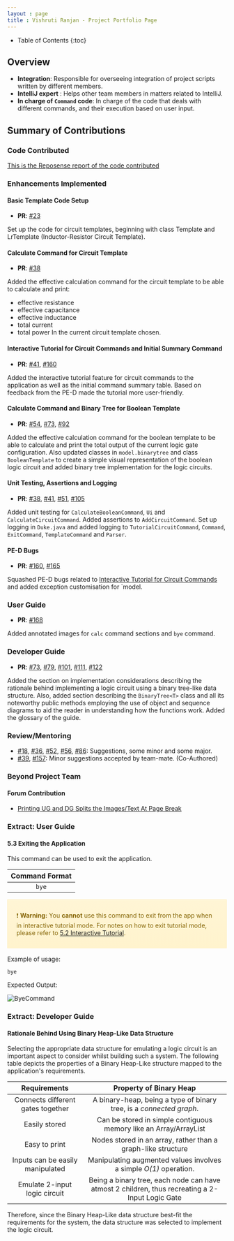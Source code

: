 ```yaml
---
layout : page
title : Vishruti Ranjan - Project Portfolio Page
---
```

<style>
.alert {
    position:relative;
    padding:.75rem 1.25rem;
    margin-bottom:1rem;
    border:1px solid transparent;
    order-radius:.25rem
}
.alert-primary {
    color:#073984;
    background-image:linear-gradient(180deg, #d6e6ff, #cfe2ff);
    border-color:#bbd6fe
}
.alert-warning {
	color: #856404;
	background-image: linear-gradient(180deg, #fff5d5, #fff3cd);
	border-color: #ffeeba
}
.alert-tip {
    color: #000000;
	background-image: linear-gradient(180deg, #DCECDC, #DCECDC);
	border-color: #DCDCDC
}
</style>
* Table of Contents
{:toc}

## Overview

* **Integration**: Responsible for overseeing integration of project scripts written by different members.
* **IntelliJ expert** : Helps other team members in matters related to IntelliJ.
* **In charge of `Command` code**: In charge of the code that deals with different commands, and their execution based on user input.

## Summary of Contributions

### Code Contributed

[This is the Reposense report of the code contributed](https://nus-cs2113-ay2021s1.github.io/tp-dashboard/#breakdown=true&search=sevenseasofbri&sort=groupTitle&sortWithin=title&since=2020-09-27&timeframe=commit&mergegroup=&groupSelect=groupByRepos&checkedFileTypes=docs~functional-code~test-code~other)

### Enhancements Implemented

#### Basic Template Code Setup
* **PR**: [#23](https://github.com/AY2021S1-CS2113T-W13-3/tp/pull/23)

Set up the code for circuit templates, beginning with class Template and LrTemplate (Inductor-Resistor Circuit Template). 

#### Calculate Command for Circuit Template
* **PR**: [#38](https://github.com/AY2021S1-CS2113T-W13-3/tp/pull/38)

Added the effective calculation command for the circuit template to be able to calculate and print:
* effective resistance
* effective capacitance
* effective inductance
* total current
* total power 
In the current circuit template chosen.

#### Interactive Tutorial for Circuit Commands and Initial Summary Command

* **PR**: [#41](https://github.com/AY2021S1-CS2113T-W13-3/tp/pull/41), [#160](https://github.com/AY2021S1-CS2113T-W13-3/tp/pull/160) 

Added the interactive tutorial feature for circuit commands to the application as well as the initial command summary table.
Based on feedback from the PE-D made the tutorial more user-friendly.

#### Calculate Command and Binary Tree for Boolean Template

* **PR**: [#54](https://github.com/AY2021S1-CS2113T-W13-3/tp/pull/54), [#73](https://github.com/AY2021S1-CS2113T-W13-3/tp/pull/73), [#92](https://github.com/AY2021S1-CS2113T-W13-3/tp/pull/92)

Added the effective calculation command for the boolean template to be able to calculate and print the total output of the current logic gate configuration.
Also updated classes in `model.binarytree` and class `BooleanTemplate` to create a simple visual representation of the boolean logic circuit and added binary tree implementation for the logic circuits. 

#### Unit Testing, Assertions and Logging

* **PR**: [#38](https://github.com/AY2021S1-CS2113T-W13-3/tp/pull/38), [#41](https://github.com/AY2021S1-CS2113T-W13-3/tp/pull/41), [#51](https://github.com/AY2021S1-CS2113T-W13-3/tp/pull/51), [#105](https://github.com/AY2021S1-CS2113T-W13-3/tp/pull/105)

Added unit testing for `CalculateBooleanCommand`, `Ui` and `CalculateCircuitCommand`.
Added assertions to `AddCircuitCommand`.
Set up logging in `Duke.java` and added logging to `TutorialCircuitCommand`, `Command`, `ExitCommand`, `TemplateCommand` and `Parser`.

#### PE-D Bugs

* **PR**: [#160](https://github.com/AY2021S1-CS2113T-W13-3/tp/pull/160), [#165](https://github.com/AY2021S1-CS2113T-W13-3/tp/pull/165)

Squashed PE-D bugs related to [Interactive Tutorial for Circuit Commands](#interactive-tutorial-for-circuit-commands-and-initial-summary-command) and added exception customisation for `model.

### User Guide

* **PR**: [#168](https://github.com/AY2021S1-CS2113T-W13-3/tp/pull/168)

Added annotated images for `calc` command sections and `bye` command.

### Developer Guide

* **PR**: [#73](https://github.com/AY2021S1-CS2113T-W13-3/tp/pull/73), [#79](https://github.com/AY2021S1-CS2113T-W13-3/tp/pull/79), [#101](https://github.com/AY2021S1-CS2113T-W13-3/tp/pull/101), [#111](https://github.com/AY2021S1-CS2113T-W13-3/tp/pull/111), [#122](https://github.com/AY2021S1-CS2113T-W13-3/tp/pull/122)

Added the section on implementation considerations describing the rationale behind implementing a logic circuit using a binary tree-like data structure.
Also, added section describing the `BinaryTree<T>` class and all its noteworthy public methods employing the use of object and sequence diagrams to aid the reader in understanding how the functions work.
Added the glossary of the guide.

### Review/Mentoring

* [#18](https://github.com/AY2021S1-CS2113T-W13-3/tp/pull/18), [#36](https://github.com/AY2021S1-CS2113T-W13-3/tp/pull/36), [#52](https://github.com/AY2021S1-CS2113T-W13-3/tp/pull/52), [#56](https://github.com/AY2021S1-CS2113T-W13-3/tp/pull/56), [#86](https://github.com/AY2021S1-CS2113T-W13-3/tp/pull/86): Suggestions, some minor and some major.
* [#39](https://github.com/AY2021S1-CS2113T-W13-3/tp/pull/39), [#157](https://github.com/AY2021S1-CS2113T-W13-3/tp/pull/157): Minor suggestions accepted by team-mate. (Co-Authored)

### Beyond Project Team

#### Forum Contribution

* [Printing UG and DG Splits the Images/Text At Page Break](https://github.com/nus-cs2113-AY2021S1/forum/issues/120)

### Extract: User Guide

#### 5.3 Exiting the Application

This command can be used to exit the application.

| Command Format | 
|:-:|
|`bye`|

<div markdown="span" class="alert alert-warning">

:exclamation: **Warning:** You **cannot** use this command to exit from the app when in interactive tutorial mode. For notes on how to exit tutorial mode, please refer to [5.2 Interactive Tutorial](#52-interactive-tutorial).

</div>

Example of usage:

`bye`

Expected Output:
<div style="page-break-after: always;"></div>

![ByeCommand](diagrams/ByeCommand.png)

### Extract: Developer Guide

#### Rationale Behind Using Binary Heap-Like Data Structure <a name="rationale-bool"></a>
Selecting the appropriate data structure for emulating a logic circuit is an important aspect to consider whilst
building such a system. The following table depicts the properties of a Binary Heap-Like structure mapped to the 
application's requirements.

| Requirements | Property of Binary Heap |
|:----------:|:-------------:|
| Connects different gates together | A binary-heap, being a type of binary tree, is a _connected graph_. |
| Easily stored | Can be stored in simple contiguous memory like an Array/ArrayList |
| Easy to print | Nodes stored in an array, rather than a graph-like structure |
| Inputs can be easily manipulated | Manipulating augmented values involves a simple _O(1)_ operation. |
| Emulate 2-input logic circuit | Being a binary tree, each node can have atmost 2 children, thus recreating a 2-Input Logic Gate |

Therefore, since the Binary Heap-Like data structure best-fit the requirements for the system, the data structure was selected to
implement the logic circuit.
